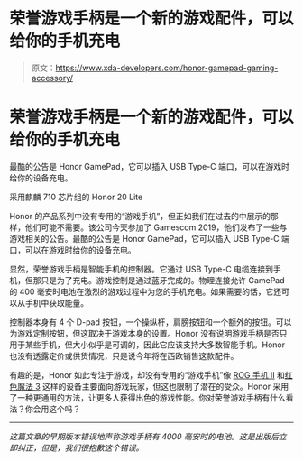 # 荣誉游戏手柄是一个新的游戏配件，可以给你的手机充电

> 原文：<https://www.xda-developers.com/honor-gamepad-gaming-accessory/>

# 荣誉游戏手柄是一个新的游戏配件，可以给你的手机充电

最酷的公告是 Honor GamePad，它可以插入 USB Type-C 端口，可以在游戏时给你的设备充电。

采用麒麟 710 芯片组的 Honor 20 Lite

Honor 的产品系列中没有专用的“游戏手机”，但正如我们在过去的中展示的那样，他们可能不需要。该公司今天参加了 Gamescom 2019，他们发布了一些与游戏相关的公告。最酷的公告是 Honor GamePad，它可以插入 USB Type-C 端口，可以在游戏时给你的设备充电。

显然，荣誉游戏手柄是智能手机的控制器。它通过 USB Type-C 电缆连接到手机，但那只是为了充电。游戏控制是通过蓝牙完成的。物理连接允许 GamePad 的 400 毫安时电池在激烈的游戏过程中为您的手机充电。如果需要的话，它还可以从手机中获取能量。

控制器本身有 4 个 D-pad 按钮，一个操纵杆，肩膀按钮和一个额外的按钮。可以为游戏定制按钮，但这取决于游戏本身的设置。Honor 没有说明游戏手柄是否只用于某些手机，但大小似乎是可调的，因此它应该支持大多数智能手机。Honor 也没有透露定价或供货情况，只是说今年将在西欧销售这款配件。

有趣的是，Honor 如此专注于游戏，却没有专用的“游戏手机”像 [ROG 手机 II](https://www.xda-developers.com/asus-rog-phone-ii-bootloader-unlock-tool-kernel-source-code/) 和[红色魔法 3](https://www.xda-developers.com/nubia-red-magic-3-review/) 这样的设备主要面向游戏玩家，但这也限制了潜在的受众。Honor 采用了一种更通用的方法，让更多人获得出色的游戏性能。你对荣誉游戏手柄有什么看法？你会用这个吗？

* * *

*这篇文章的早期版本错误地声称游戏手柄有 4000 毫安时的电池。这是出版后立即纠正，但是，我们很抱歉这个错误。*